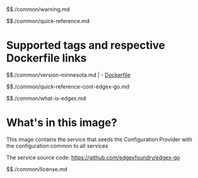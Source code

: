 $$./common/warning.md

$$./common/quick-reference.md

# Supported tags and respective Dockerfile links

$$./common/version-minnesota.md |
        - [Dockerfile](https://github.com/edgexfoundry/edgex-go/blob/v3.0.0/cmd/core-common-config-bootstrapper/Dockerfile)

$$./common/quick-reference-cont-edgex-go.md

$$./common/what-is-edgex.md

# What's in this image?

This image contains the service that seeds the Configuration Provider with the configuration common to all services

The service source code: <https://github.com/edgexfoundry/edgex-go>

$$./common/license.md

